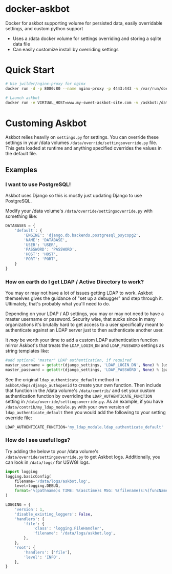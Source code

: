 # docker-askbot
Docker for askbot supporting volume for persisted data, easily overridable settings, and custom python support

- Uses a /data docker volume for settings overriding and storing a sqlite data file
- Can easily customize install by overriding settings

# Quick Start

```bash
# Use jwilder/nginx-proxy for nginx
docker run -d -p 8080:80 --name nginx-proxy -p 4443:443 -v /var/run/docker.sock:/tmp/docker.sock -v /askbot/nginx/certs:/etc/nginx/certs -v /askbot/nginx/vhost.d:/etc/nginx/vhost.d -v /askbot/nginx/html:/usr/share/nginx/html -t jwilder/nginx-proxy

# Launch askbot
docker run -e VIRTUAL_HOST=www.my-sweet-askbot-site.com -v /askbot:/data/ -d berdon/docker-askbot:latest
```

# Customing Askbot

Askbot relies heavily on `settings.py` for settings. You can override these settings in your /data volumes `/data/override/settingsoverride.py` file. This gets loaded at runtime and anything specified overrides the values in the default file.

## Examples

### I want to use PostgreSQL!

Askbot uses Django so this is mostly just updating Django to use PostgreSQL.

Modify your /data volume's `/data/override/settingsoverride.py` with something like:

```py
DATABASES = {
    'default': {
        'ENGINE': 'django.db.backends.postgresql_psycopg2',
        'NAME': 'DATABASE',
        'USER': 'USER',
        'PASSWORD': 'PASSWORD',
        'HOST': 'HOST',
        'PORT': 'PORT',
    }
}
```

### How on earth do I get LDAP / Active Directory to work?

You may or may not have a lot of issues getting LDAP to work. Askbot themselves gives the guidance of "set up a debugger" and step through it. Ultimately, that's probably what you'll need to do.

Depending on your LDAP / AD settings, you may or may not need to have a master username or password. Security wise, that sucks since in many organizations it's brutally hard to get access to a user specifically meant to authenticate against an LDAP server just to then authenticate another user.

It _may_ be worth your time to add a custom LDAP authentication function mirror Askbot's that treats the `LDAP_LOGIN_DN` and `LDAP_PASSWORD` settings as string templates like:

```python
#add optional "master" LDAP authentication, if required
master_username = getattr(django_settings, 'LDAP_LOGIN_DN', None) % (username)
master_password = getattr(django_settings, 'LDAP_PASSWORD', None) % (password)
```

See the original `ldap_authenticate_default` method in `askbot/deps/django_authopenid` to create your own function. Then include that function in the /data volume's `/data/contrib/` and set your custom authentication function by overriding the `LDAP_AUTHENTICATE_FUNCTION` setting in `/data/override/settingsoverride.py`. As an example, if you have `/data/contrib/my_ldap_module.py` with your own version of `ldap_authenticate_default` then you would add the following to your setting override file:

```python
LDAP_AUTHENTICATE_FUNCTION='my_ldap_module.ldap_authenticate_default'
```

### How do I see useful logs?

Try adding the below to your /data volume's `/data/override/settingsoverride.py` to get Askbot logs. Additionally, you can look in `/data/logs/` for USWGI logs.

```python
import logging
logging.basicConfig(
    filename='/data/logs/askbot.log',
    level=logging.DEBUG,
    format='%(pathname)s TIME: %(asctime)s MSG: %(filename)s:%(funcName)s:%(lineno)d %(message)s',
)

LOGGING = {
    'version': 1,
    'disable_existing_loggers': False,
    'handlers': {
        'file': {
            'class': 'logging.FileHandler',
            'filename': '/data/logs/askbot.log',
        },
    },
    'root': {
        'handlers': ['file'],
        'level': 'INFO',
    },
}
```